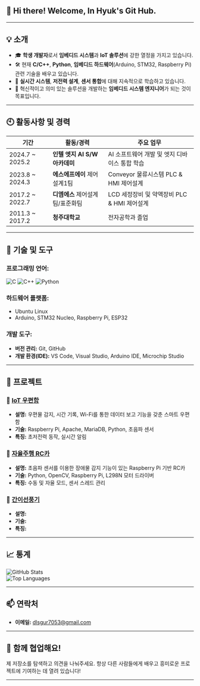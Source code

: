 ## 👋 Hi there! Welcome, In Hyuk's Git Hub.

---

## 💡 소개
- 🎓 **학생 개발자**로서 **임베디드 시스템**과 **IoT 솔루션**에 강한 열정을 가지고 있습니다.
- 🛠 현재 **C/C++**, **Python**, **임베디드 하드웨어**(Arduino, STM32, Raspberry Pi) 관련 기술을 배우고 있습니다.
- 🌱 **실시간 시스템**, **저전력 설계**, **센서 통합**에 대해 지속적으로 학습하고 있습니다.
- 🎯 혁신적이고 의미 있는 솔루션을 개발하는 **임베디드 시스템 엔지니어**가 되는 것이 목표입니다.

---

## 🕙 활동사항 및 경력

| **기간**       | **활동/경력**               | **주요 업무** |
|----------------|----------------------------|------------------------------------------------|
| 2024.7 ~ 2025.2 | **인텔 엣지 AI S/W 아카데미** | AI 소프트웨어 개발 및 엣지 디바이스 통합 학습 |
| 2023.8 ~ 2024.3 | **에스에프에이** 제어설계1팀  | Conveyor 물류시스템 PLC & HMI 제어설계 |
| 2017.2 ~ 2022.7 | **디엠에스** 제어설계팀/표준화팀 | LCD 세정장비 및 약액장비 PLC & HMI 제어설계 |
| 2011.3 ~ 2017.2 | **청주대학교** | 전자공학과 졸업 |

---

## 🔧 기술 및 도구
### 프로그래밍 언어:
![C](https://img.shields.io/badge/-C-00599C?logo=c&logoColor=white)  ![C++](https://img.shields.io/badge/-C++-00599C?logo=cplusplus&logoColor=white)  ![Python](https://img.shields.io/badge/-Python-3776AB?logo=python&logoColor=white)


### 하드웨어 플랫폼:
- Ubuntu Linux
- Arduino, STM32 Nucleo, Raspberry Pi, ESP32

### 개발 도구:
- **버전 관리:** Git, GitHub  
- **개발 환경(IDE):** VS Code, Visual Studio, Arduino IDE, Microchip Studio

---

## 🌟 프로젝트
### 🔷 **[IoT 우편함](https://github.com/username/smart-mailbox)**
- **설명:** 우편물 감지, 시간 기록, Wi-Fi를 통한 데이터 보고 기능을 갖춘 스마트 우편함
- **기술:** Raspberry Pi, Apache, MariaDB, Python, 초음파 센서
- **특징:** 초저전력 동작, 실시간 알림

### 🔷 **[자율주행 RC카](https://github.com/FaceDown77/intel-class-PJT03)**
- **설명:** 초음파 센서를 이용한 장애물 감지 기능이 있는 Raspberry Pi 기반 RC카
- **기술:** Python, OpenCV, Raspberry Pi, L298N 모터 드라이버
- **특징:** 수동 및 자율 모드, 센서 스레드 관리

### 🔷 **[간이선풍기](https://github.com/FaceDown77/miniFanPJT)**
- **설명:**
- **기술:**
- **특징:**

---

## 📈 통계
![GitHub Stats](https://github-readme-stats.vercel.app/api?username=FaceDown77&show_icons=true&theme=radical)  
![Top Languages](https://github-readme-stats.vercel.app/api/top-langs/?username=FaceDown77&layout=compact&theme=radical)

---

## 📫 연락처
- **이메일:** dlsgur7053@gmail.com
<!--- **LinkedIn:** [linkedin.com/in/yourprofile](https://linkedin.com/in/yourprofile) -->

---

## 🤝 함께 협업해요!
제 저장소를 탐색하고 의견을 나눠주세요. 항상 다른 사람들에게 배우고 흥미로운 프로젝트에 기여하는 데 열려 있습니다!

---
